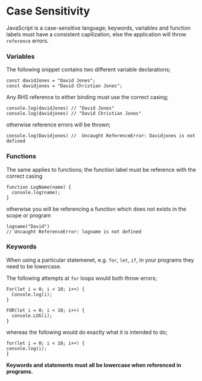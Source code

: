 # Case Sensitivity

JavaScript is a case-sensitive language; keywords, variables and function labels must have a consistent capilization, else the application will throw `reference` errors.

### **Variables**

The following snippet contains two different variable declarations;

```
const davidJones = "David Jones";
const davidjones = "David Christian Jones";
```

Any RHS reference to either binding must use the correct casing;

```
console.log(davidJones) // "David Jones"
console.log(davidjones) // "David Christian Jones"
```

otherwise reference errors will be thrown;

```
console.log(Davidjones) //  Uncaught ReferenceError: Davidjones is not defined
```

### **Functions**

The same applies to functions; the function label must be reference with the correct casing

```
function LogName(name) {
  console.log(name);
}
```

otherwise you will be referencing a function which does not exists in the scope or program

```
logname("David")
// Uncaught ReferenceError: logname is not defined
```

### **Keywords**

When using a particular statemenet, e.g. `for`, `let`, `if`, in your programs they need to be lowercase.

The following attempts at `for` loops would both throw errors;

```
For(let i = 0; i < 10; i++) {
  Console.log(i);
}

FOR(let i = 0; i < 10; i++) {
  console.LOG(i);
}
```

whereas the following would do exactly what it is intended to do;

```
for(let i = 0; i < 10; i++) {
console.log(i);
}
```

**Keywords and statements must all be lowercase when referenced in programs.**
